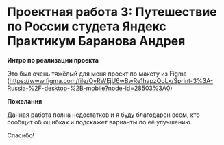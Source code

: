# Проектная работа 3: Путешествие по России студета Яндекс Практикум Баранова Андрея

**Интро по реализации проекта**

Это был очень тяжёлый для меня проект по макету из Figma (https://www.figma.com/file/OyRWEjU6wBwRe1hapzQoLx/Sprint-3%3A-Russia-%2F-desktop-%2B-mobile?node-id=28503%3A0)

**Пожелания**

Данная работа полна недостатков и я буду благодарен всем, кто сообщит об ошибках и подскажет варианты по её улучшению.

Спасибо!
